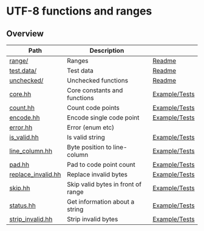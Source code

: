 # UTF-8 functions and ranges

## Overview

| Path                                      | Description                        |                                          |
| ----------------------------------------- | ---------------------------------- | ---------------------------------------- |
| [range/](range)                           | Ranges                             | [Readme](range#readme)                   |
| [test.data/](test.data)                   | Test data                          | [Readme](test.data#readme)               |
| [unchecked/](unchecked)                   | Unchecked functions                | [Readme](unchecked#readme)               |
| [core.hh](core.hh)                        | Core constants and functions       | [Example/Tests](core.test.cc)            |
| [count.hh](count.hh)                      | Count code points                  | [Example/Tests](count.test.cc)           |
| [encode.hh](encode.hh)                    | Encode single code point           | [Example/Tests](encode.test.cc)          |
| [error.hh](error.hh)                      | Error (enum etc)                   |                                          |
| [is\_valid.hh](is_valid.hh)               | Is valid string                    | [Example/Tests](is_valid.test.cc)        |
| [line\_column.hh](line_column.hh)         | Byte position to line-column       | [Example/Tests](line_column.test.cc)     |
| [pad.hh](pad.hh)                          | Pad to code point count            | [Example/Tests](pad.test.cc)             |
| [replace\_invalid.hh](replace_invalid.hh) | Replace invalid bytes              | [Example/Tests](replace_invalid.test.cc) |
| [skip.hh](skip.hh)                        | Skip valid bytes in front of range | [Example/Tests](skip.test.cc)            |
| [status.hh](status.hh)                    | Get information about a string     | [Example/Tests](status.test.cc)          |
| [strip\_invalid.hh](strip_invalid.hh)     | Strip invalid bytes                | [Example/Tests](strip_invalid.test.cc)   |

